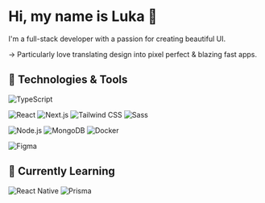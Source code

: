 # Hi, my name is Luka 👋

I'm a full-stack developer with a passion for creating beautiful UI.

-> Particularly love translating design into pixel perfect & blazing fast apps.

## 🔧 Technologies & Tools
![TypeScript](https://img.shields.io/badge/-TypeScript-3178C6?logo=typescript&logoColor=white&style=for-the-badge)

![React](https://img.shields.io/badge/-React-61DAFB?logo=react&logoColor=white&style=for-the-badge)
![Next.js](https://img.shields.io/badge/-Next.js-000000?logo=next.js&logoColor=white&style=for-the-badge)
![Tailwind CSS](https://img.shields.io/badge/-TailwindCSS-06B6D4?logo=tailwindcss&logoColor=white&style=for-the-badge)
![Sass](https://img.shields.io/badge/-Sass-CC6699?logo=sass&logoColor=white&style=for-the-badge)

![Node.js](https://img.shields.io/badge/-Node.js-339933?logo=node.js&logoColor=white&style=for-the-badge)
![MongoDB](https://img.shields.io/badge/-MongoDB-47A248?logo=mongodb&logoColor=white&style=for-the-badge)
![Docker](https://img.shields.io/badge/-Docker-2496ED?logo=docker&logoColor=white&style=for-the-badge)

![Figma](https://img.shields.io/badge/-Figma-F24E1E?logo=figma&logoColor=white&style=for-the-badge)

## 🧠 Currently Learning
![React Native](https://img.shields.io/badge/-React%20Native-4169E1?logo=postgresql&logoColor=white&style=for-the-badge)
![Prisma](https://img.shields.io/badge/Prisma-3982CE?style=for-the-badge&logo=Prisma&logoColor=white)
